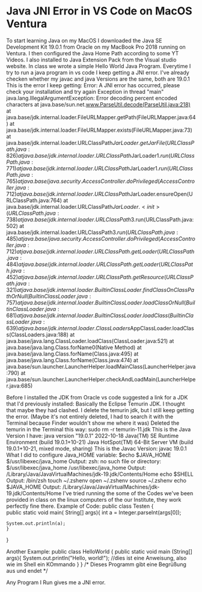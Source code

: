 
# Java JNI Error in VS Code on MacOS Ventura

To start learning Java on my MacOS I downloaded the Java SE Development Kit 19.0.1 from Oracle on my MacBook Pro 2018 running on Ventura.
I then configured the Java Home Path according to some YT Videos.
I also installed to Java Extension Pack from the Visual studio website.
In class we wrote a simple Hello World Java Program. Everytime I try to run a java program in vs code I keep getting a JNI error. I've already checken whether my javac and java Versions are the same, both are 19.0.1
This is the error I keep getting:
Error: A JNI error has occurred, please check your installation and try again
Exception in thread "main" java.lang.IllegalArgumentException: Error decoding percent encoded characters
        at java.base/sun.net.www.ParseUtil.decode(ParseUtil.java:218)
        at java.base/jdk.internal.loader.FileURLMapper.getPath(FileURLMapper.java:64)
        at java.base/jdk.internal.loader.FileURLMapper.exists(FileURLMapper.java:73)
        at java.base/jdk.internal.loader.URLClassPath$JarLoader.getJarFile(URLClassPath.java:826)
        at java.base/jdk.internal.loader.URLClassPath$JarLoader$1.run(URLClassPath.java:771)
        at java.base/jdk.internal.loader.URLClassPath$JarLoader$1.run(URLClassPath.java:765)
        at java.base/java.security.AccessController.doPrivileged(AccessController.java:712)
        at java.base/jdk.internal.loader.URLClassPath$JarLoader.ensureOpen(URLClassPath.java:764)
        at java.base/jdk.internal.loader.URLClassPath$JarLoader.<init>(URLClassPath.java:738)
        at java.base/jdk.internal.loader.URLClassPath$3.run(URLClassPath.java:502)
        at java.base/jdk.internal.loader.URLClassPath$3.run(URLClassPath.java:485)
        at java.base/java.security.AccessController.doPrivileged(AccessController.java:712)
        at java.base/jdk.internal.loader.URLClassPath.getLoader(URLClassPath.java:484)
        at java.base/jdk.internal.loader.URLClassPath.getLoader(URLClassPath.java:452)
        at java.base/jdk.internal.loader.URLClassPath.getResource(URLClassPath.java:321)
        at java.base/jdk.internal.loader.BuiltinClassLoader.findClassOnClassPathOrNull(BuiltinClassLoader.java:757)
        at java.base/jdk.internal.loader.BuiltinClassLoader.loadClassOrNull(BuiltinClassLoader.java:681)
        at java.base/jdk.internal.loader.BuiltinClassLoader.loadClass(BuiltinClassLoader.java:639)
        at java.base/jdk.internal.loader.ClassLoaders$AppClassLoader.loadClass(ClassLoaders.java:188)
        at java.base/java.lang.ClassLoader.loadClass(ClassLoader.java:521)
        at java.base/java.lang.Class.forName0(Native Method)
        at java.base/java.lang.Class.forName(Class.java:495)
        at java.base/java.lang.Class.forName(Class.java:474)
        at java.base/sun.launcher.LauncherHelper.loadMainClass(LauncherHelper.java:790)
        at java.base/sun.launcher.LauncherHelper.checkAndLoadMain(LauncherHelper.java:685)

Before I installed the JDK from Oracle vs code suggested a link for a JDK that I'd previously installed: Basically the Eclipse Temurin JDK.
I thought that maybe they had clashed. I delete the temurin jdk, but I still keep getting the error. (Maybe it's not entirely deleted, I had to search it with the Terminal because Finder wouldn't show me where it was)
Deleted the temurin in the Terminal this way:
sudo rm -r temurin-11.jdk
This is the Java Version I have:
java version "19.0.1" 2022-10-18
Java(TM) SE Runtime Environment (build 19.0.1+10-21)
Java HotSpot(TM) 64-Bit Server VM (build 19.0.1+10-21, mixed mode, sharing)
This is the Javac Version:
javac 19.0.1
What I did to configure Java_HOME variable:
$echo $JAVA_HOME
$/usr/libexec/java_home
Output: zsh: no such file or directory: $/usr/libexec/java_home
/usr/libexec/java_home
Output: /Library/Java/JavaVirtualMachines/jdk-19.jdk/Contents/Home
echo $SHELL
Output: /bin/zsh
touch ~/.zshenv
open ~/.zshenv
source ~/.zshenv
echo $JAVA_HOME
Output: /Library/Java/JavaVirtualMachines/jdk-19.jdk/Contents/Home
I've tried running the some of the Codes we've been provided in class on the linux computers of the our Institute, they work perfectly fine there.
Example of Code:
public class Testen {   
    public static void main( String[] args){ 
        int a = Integer.parseInt(args[0]);

    System.out.println(a);
    }
}


Another Example:
public class HelloWorld {
    public static void main (String[] args){
        System.out.println("Hello, world!"); //dies ist eine Anweisung, also wie im Shell ein KOmmando
    }
} /* Dieses Programm gibt eine Begrüßung aus und endet  */


Any Program I Run gives me a JNI error.

        